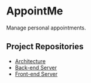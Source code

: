 # AppointMe

Manage personal appointments.

## Project Repositories

* [Architecture](https://github.com/rulyox/AppointMe-Architecture)
* [Back-end Server](https://github.com/rulyox/AppointMe-Back)
* [Front-end Server](https://github.com/rulyox/AppointMe-Front)
